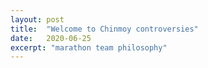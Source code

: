 ```yaml
---
layout: post
title:  "Welcome to Chinmoy controversies"
date:   2020-06-25
excerpt: "marathon team philosophy"
---
```

